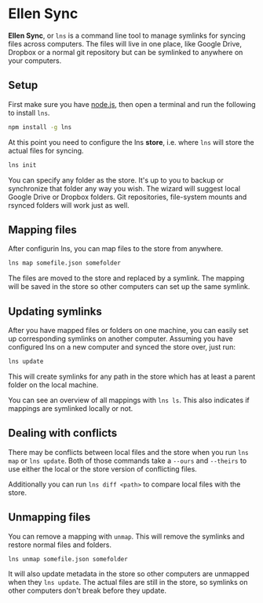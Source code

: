 # Ellen Sync

**Ellen Sync**, or `lns` is a command line tool to manage symlinks for syncing files across computers. The files will
live in one place, like Google Drive, Dropbox or a normal git repository but can be symlinked to anywhere on your
computers.

## Setup

First make sure you have [node.js](https://nodejs.org/en/), then open a terminal and run the following to install `lns`.

```bash
npm install -g lns
```

At this point you need to configure the lns **store**, i.e. where `lns` will store the actual files for syncing.

```bash
lns init
```

You can specify any folder as the store. It's up to you to backup or synchronize that folder any way you wish.
The wizard will suggest local Google Drive or Dropbox folders. Git repositories, file-system mounts and rsynced
folders will work just as well.

## Mapping files

After configurin lns, you can map files to the store from anywhere.

```bash
lns map somefile.json somefolder
```

The files are moved to the store and replaced by a symlink. The mapping will be saved in the store so other computers
can set up the same symlink.

## Updating symlinks

After you have mapped files or folders on one machine, you can easily set up corresponding symlinks on another
computer. Assuming you have configured lns on a new computer and synced the store over, just run:

```bash
lns update
```

This will create symlinks for any path in the store which has at least a parent folder on the local machine.

You can see an overview of all mappings with `lns ls`. This also indicates if mappings are symlinked locally or not.

## Dealing with conflicts

There may be conflicts between local files and the store when you run `lns map` or `lns update`. Both of those
commands take a `--ours` and `--theirs` to use either the local or the store version of conflicting files.

Additionally you can run `lns diff <path>` to compare local files with the store.

## Unmapping files

You can remove a mapping with `unmap`. This will remove the symlinks and restore normal files and folders.

```bash
lns unmap somefile.json somefolder
```

It will also update metadata in the store so other computers are unmapped when they `lns update`.
The actual files are still in the store, so symlinks on other computers don't break before they update. 

